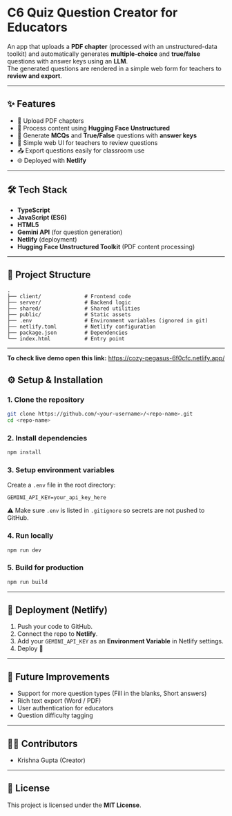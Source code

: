 # C6 Quiz Question Creator for Educators

An app that uploads a **PDF chapter** (processed with an unstructured-data toolkit) and automatically generates **multiple-choice** and **true/false** questions with answer keys using an **LLM**.  
The generated questions are rendered in a simple web form for teachers to **review and export**.

---

## ✨ Features
- 📄 Upload PDF chapters
- 🤖 Process content using **Hugging Face Unstructured**
- 📝 Generate **MCQs** and **True/False** questions with **answer keys**
- 🎨 Simple web UI for teachers to review questions
- 📤 Export questions easily for classroom use
- 🌐 Deployed with **Netlify**

---

## 🛠️ Tech Stack
- **TypeScript**
- **JavaScript (ES6)**
- **HTML5**
- **Gemini API** (for question generation)
- **Netlify** (deployment)
- **Hugging Face Unstructured Toolkit** (PDF content processing)

---

## 📂 Project Structure
```
.
├── client/              # Frontend code
├── server/              # Backend logic
├── shared/              # Shared utilities
├── public/              # Static assets
├── .env                 # Environment variables (ignored in git)
├── netlify.toml         # Netlify configuration
├── package.json         # Dependencies
└── index.html           # Entry point
```

---
**To check live demo open this link:** https://cozy-pegasus-6f0cfc.netlify.app/

## ⚙️ Setup & Installation

### 1. Clone the repository
```bash
git clone https://github.com/<your-username>/<repo-name>.git
cd <repo-name>
```

### 2. Install dependencies
```bash
npm install
```

### 3. Setup environment variables
Create a `.env` file in the root directory:
```env
GEMINI_API_KEY=your_api_key_here
```

⚠️ Make sure `.env` is listed in `.gitignore` so secrets are not pushed to GitHub.

### 4. Run locally
```bash
npm run dev
```

### 5. Build for production
```bash
npm run build
```

---

## 🚀 Deployment (Netlify)
1. Push your code to GitHub.
2. Connect the repo to **Netlify**.
3. Add your `GEMINI_API_KEY` as an **Environment Variable** in Netlify settings.
4. Deploy 🎉

---

## 📌 Future Improvements
- Support for more question types (Fill in the blanks, Short answers)
- Rich text export (Word / PDF)
- User authentication for educators
- Question difficulty tagging

---

## 🧑‍💻 Contributors
- Krishna Gupta (Creator)

---

## 📜 License
This project is licensed under the **MIT License**.
